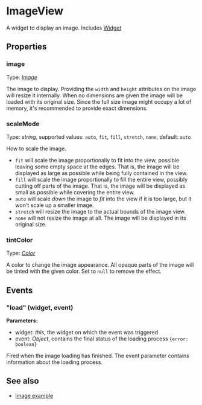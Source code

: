 ---
---
# ImageView
A widget to display an image.
Includes [Widget](Widget.md)

## Properties
### image
Type: *[Image](../types.md#image)*

The image to display. Providing the `width` and `height` attributes on the image will resize it internally. When no dimensions are given the image will be loaded with its original size. Since the full size image might occupy a lot of memory, it's recommended to provide exact dimensions.
### scaleMode
Type: *string*, supported values: `auto`, `fit`, `fill`, `stretch`, `none`, default: `auto`

How to scale the image.

- `fit` will scale the image proportionally to fit into the view, possible leaving some empty space at the edges. That is, the image will be displayed as large as possible while being fully contained in the view.
- `fill` will scale the image proportionally to fill the entire view, possibly cutting off parts of the image. That is, the image will be displayed as small as possible while covering the entire view.
- `auto` will scale *down* the image to *fit* into the view if it is too large, but it won't scale up a smaller image.
- `stretch` will resize the image to the actual bounds of the image view.
- `none` will not resize the image at all. The image will be displayed in its original size.
### tintColor
Type: *[Color](../types.md#color)*

A color to change the image appearance. All opaque parts of the image will be tinted with the given color. Set to `null` to remove the effect.

## Events
### "load" (widget, event)

**Parameters:** 

- widget: *this*, the widget on which the event was triggered
- event: *Object*, contains the final status of the loading process `{error: boolean}`

Fired when the image loading has finished. The event parameter contains information about the loading process.


## See also
- [Image example](https://github.com/eclipsesource/tabris-js/blob/master/examples/image/image.js)
